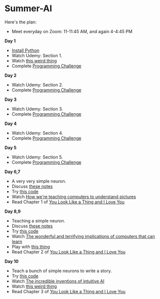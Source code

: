 # Summer-AI

Here's the plan:

- Meet everyday on Zoom: 11-11:45 AM, and again 4-4:45 PM

**Day 1**
- [Install Python](https://www.python.org/downloads/)
- Watch Udemy: Section 1.
- Watch [this weird thing](https://vimeo.com/132700334)
- Complete [Programming Challenge](/stuff/Part-1/)

**Day 2**
- Watch Udemy: Section 2.
- Complete [Programming Challenge](/stuff/Part-2/)

**Day 3**
- Watch Udemy: Section 3.
- Complete [Programming Challenge](/stuff/Part-3/)

**Day 4**
- Watch Udemy: Section 4.
- Complete [Programming Challenge](/stuff/Part-4/)

**Day 5**
- Watch Udemy: Section 5.
- Complete [Programming Challenge](/stuff/Part-5/)

**Day 6,7**
- A very very simple neuron.
- Discuss [these notes](/stuff/Part-6-7/simple_neuron.pdf)
- Try [this code](/stuff/Part-6-7/simple_neuron.ipynb)
- Watch [How we're teaching computers to understand pictures](https://www.ted.com/talks/fei_fei_li_how_we_re_teaching_computers_to_understand_pictures?utm_campaign=tedspread&utm_medium=referral&utm_source=tedcomshare)
- Read Chapter 1 of [You Look Like a Thing and I Love You](https://www.amazon.com/You-Look-Like-Thing-Love/dp/0316525243)

**Day 8,9**
- Teaching a simple neuron.
- Discuss [these notes](/stuff/Part-8-9/train_the_simple_neuron.pdf)
- Try [this code](/stuff/Part-8-9/train_the_simple_neuron.ipynb)
- Watch [The wonderful and terrifying implications of computers that can learn](https://www.ted.com/talks/jeremy_howard_the_wonderful_and_terrifying_implications_of_computers_that_can_learn?utm_campaign=tedspread&utm_medium=referral&utm_source=tedcomshare)
- Play with [this thing](http://playground.tensorflow.org/#activation=tanh&batchSize=10&dataset=gauss&regDataset=reg-plane&learningRate=0.03&regularizationRate=0&noise=0&networkShape=&seed=0.05914&showTestData=false&discretize=false&percTrainData=50&x=true&y=true&xTimesY=false&xSquared=false&ySquared=false&cosX=false&sinX=false&cosY=false&sinY=false&collectStats=false&problem=classification&initZero=false&hideText=false)
- Read Chapter 2 of [You Look Like a Thing and I Love You](https://www.amazon.com/You-Look-Like-Thing-Love/dp/0316525243)

**Day 10**
- Teach a bunch of simple neurons to write a story.
- Try [this code](/stuff/Part-10/AI_Essay_Writer.ipynb)
- Watch [The incredible inventions of intuitive AI](https://www.ted.com/talks/maurice_conti_the_incredible_inventions_of_intuitive_ai/up-next?referrer=playlist-talks_on_artificial_intelligen)
- Watch [this weird thing](https://vimeo.com/132700334)
- Read Chapter 3 of [You Look Like a Thing and I Love You](https://www.amazon.com/You-Look-Like-Thing-Love/dp/0316525243)
